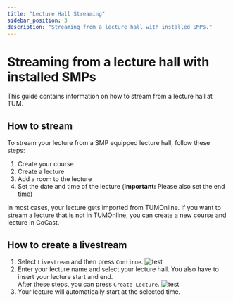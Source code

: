 ```yaml
---
title: "Lecture Hall Streaming"
sidebar_position: 3
description: "Streaming from a lecture hall with installed SMPs."
---
```


# Streaming from a lecture hall with installed SMPs

This guide contains information on how to stream from a lecture hall at TUM.

## How to stream

To stream your lecture from a SMP equipped lecture hall, follow these steps:
1. Create your course
2. Create a lecture
3. Add a room to the lecture
4. Set the date and time of the lecture (**Important:** Please also set the end time)

In most cases, your lecture gets imported from TUMOnline. If you want to stream a lecture that is not in TUMOnline,
you can create a new course and lecture in GoCast.

## How to create a livestream

1. Select `Livestream` and then press `Continue`.
![test](/showcase-02.png#showcase)
2. Enter your lecture name and select your lecture hall. You also have to insert your lecture start and end.  
After these steps, you can press `Create Lecture`.
![test](/showcase-03.png#showcase)
3. Your lecture will automatically start at the selected time.
